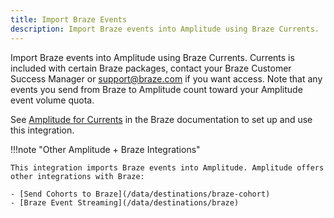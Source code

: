 ```yaml
---
title: Import Braze Events
description: Import Braze events into Amplitude using Braze Currents.
---
```


Import Braze events into Amplitude using Braze Currents. Currents is included with certain Braze packages, contact your Braze Customer Success Manager or support@braze.com if you want access. Note that any events you send from Braze to Amplitude count toward your Amplitude event volume quota.

See [Amplitude for Currents](https://www.braze.com/docs/partners/data_and_infrastructure_agility/analytics/amplitude/amplitude_for_currents/) in the Braze documentation to set up and use this integration.

!!!note "Other Amplitude + Braze Integrations"

    This integration imports Braze events into Amplitude. Amplitude offers other integrations with Braze: 

    - [Send Cohorts to Braze](/data/destinations/braze-cohort)
    - [Braze Event Streaming](/data/destinations/braze)
